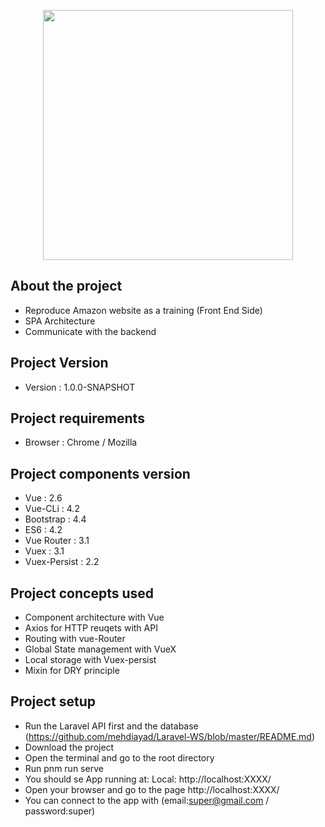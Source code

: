 <p align="center"><img src="https://upload.wikimedia.org/wikipedia/commons/9/95/Vue.js_Logo_2.svg" width="400"></p>


## About the project

- Reproduce Amazon website as a training (Front End Side)
- SPA Architecture
- Communicate with the backend

## Project Version

- Version : 1.0.0-SNAPSHOT


## Project requirements

- Browser : Chrome / Mozilla

## Project components version

- Vue : 2.6
- Vue-CLi : 4.2
- Bootstrap : 4.4
- ES6 : 4.2
- Vue Router : 3.1
- Vuex : 3.1
- Vuex-Persist : 2.2

## Project concepts used
- Component architecture with Vue
- Axios for HTTP reuqets with API
- Routing with vue-Router
- Global State management with VueX
- Local storage with Vuex-persist
- Mixin for DRY principle

## Project setup

- Run the  Laravel API first and the database (https://github.com/mehdiayad/Laravel-WS/blob/master/README.md)
- Download the project
- Open the terminal and go to the root directory
- Run pnm run serve
- You should se App running at: Local:   http://localhost:XXXX/ 
- Open your browser and go to the page http://localhost:XXXX/
- You can connect to the app with (email:super@gmail.com / password:super)



